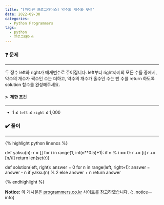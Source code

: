 ```yaml
---
title: "[파이썬 프로그래머스] 약수의 개수와 덧셈"
date: 2022-09-30
categories:
  - Python Programmers
tags:
  - python
  - 프로그래머스
---
```


### ❓ 문제

---

두 정수 left와 right가 매개변수로 주어집니다.
left부터 right까지의 모든 수들 중에서, 약수의 개수가 짝수인 수는 더하고, 약수의 개수가 홀수인 수는 뺀 수를 return 하도록 solution 함수를 완성해주세요.


#### > &nbsp;제한 조건

---

- 1 ≤ `left` ≤ `right` ≤ 1,000


### ✔️ 풀이

---

{% highlight python linenos %}

def yaksu(n):
    r = []
    for i in range(1, int(n**0.5)+1):
        if n % i == 0:
            r += [i]
            r += [n//i]
    return len(set(r))


def solution(left, right):
    answer = 0
    for n in range(left, right+1):
        answer = answer - n if yaksu(n) % 2 else answer + n
    return answer

{% endhighlight %}


**Notice:** 이 게시물은 [programmers.co.kr](https://programmers.co.kr/learn/courses/30/lessons/77884) 사이트를 참고하였습니다.
{: .notice--info}
